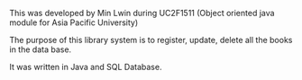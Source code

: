 This was developed by Min Lwin during UC2F1511 (Object oriented java module for Asia Pacific University)

The purpose of this library system is to register, update, delete all the books in the data base.

It was written in Java and SQL Database.
